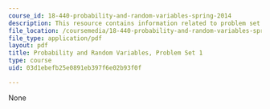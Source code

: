 ```yaml
---
course_id: 18-440-probability-and-random-variables-spring-2014
description: This resource contains information related to problem set 1.
file_location: /coursemedia/18-440-probability-and-random-variables-spring-2014/03d1ebefb25e0891eb397f6e02b93f0f_MIT18_440S14_ProblemSet1.pdf
file_type: application/pdf
layout: pdf
title: Probability and Random Variables, Problem Set 1
type: course
uid: 03d1ebefb25e0891eb397f6e02b93f0f

---
```

None